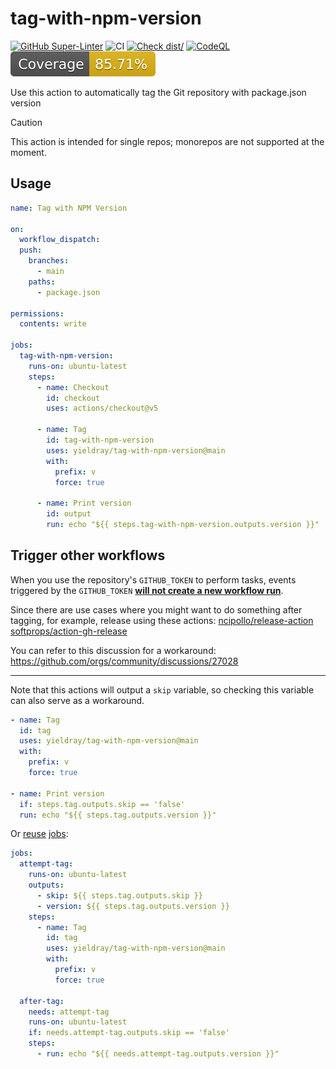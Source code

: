 # tag-with-npm-version

[![GitHub Super-Linter](https://github.com/yieldray/tag-with-npm-version/actions/workflows/linter.yml/badge.svg)](https://github.com/super-linter/super-linter)
![CI](https://github.com/yieldray/tag-with-npm-version/actions/workflows/ci.yml/badge.svg)
[![Check dist/](https://github.com/yieldray/tag-with-npm-version/actions/workflows/check-dist.yml/badge.svg)](https://github.com/yieldray/tag-with-npm-version/actions/workflows/check-dist.yml)
[![CodeQL](https://github.com/yieldray/tag-with-npm-version/actions/workflows/codeql-analysis.yml/badge.svg)](https://github.com/yieldray/tag-with-npm-version/actions/workflows/codeql-analysis.yml)
[![Coverage](./badges/coverage.svg)](./badges/coverage.svg)

Use this action to automatically tag the Git repository with package.json
version

> [!CAUTION]  
> This action is intended for single repos; monorepos are not supported at the
> moment.

## Usage

```yaml
name: Tag with NPM Version

on:
  workflow_dispatch:
  push:
    branches:
      - main
    paths:
      - package.json

permissions:
  contents: write

jobs:
  tag-with-npm-version:
    runs-on: ubuntu-latest
    steps:
      - name: Checkout
        id: checkout
        uses: actions/checkout@v5

      - name: Tag
        id: tag-with-npm-version
        uses: yieldray/tag-with-npm-version@main
        with:
          prefix: v
          force: true

      - name: Print version
        id: output
        run: echo "${{ steps.tag-with-npm-version.outputs.version }}"
```

## Trigger other workflows

When you use the repository's `GITHUB_TOKEN` to perform tasks, events triggered
by the `GITHUB_TOKEN`
[**will not create a new workflow run**](https://docs.github.com/en/actions/security-for-github-actions/security-guides/automatic-token-authentication#using-the-github_token-in-a-workflow).

Since there are use cases where you might want to do something after tagging,
for example, release using these actions:
[ncipollo/release-action](https://github.com/ncipollo/release-action)
[softprops/action-gh-release](https://github.com/softprops/action-gh-release)

You can refer to this discussion for a workaround:
<https://github.com/orgs/community/discussions/27028>

---

Note that this actions will output a `skip` variable, so checking this variable
can also serve as a workaround.

```yaml
- name: Tag
  id: tag
  uses: yieldray/tag-with-npm-version@main
  with:
    prefix: v
    force: true

- name: Print version
  if: steps.tag.outputs.skip == 'false'
  run: echo "${{ steps.tag.outputs.version }}"
```

Or
[reuse](https://docs.github.com/en/actions/sharing-automations/reusing-workflows)
[jobs](https://docs.github.com/en/actions/writing-workflows/choosing-what-your-workflow-does/using-jobs-in-a-workflow):

```yaml
jobs:
  attempt-tag:
    runs-on: ubuntu-latest
    outputs:
      - skip: ${{ steps.tag.outputs.skip }}
      - version: ${{ steps.tag.outputs.version }}
    steps:
      - name: Tag
        id: tag
        uses: yieldray/tag-with-npm-version@main
        with:
          prefix: v
          force: true

  after-tag:
    needs: attempt-tag
    runs-on: ubuntu-latest
    if: needs.attempt-tag.outputs.skip == 'false'
    steps:
      - run: echo "${{ needs.attempt-tag.outputs.version }}"
```
